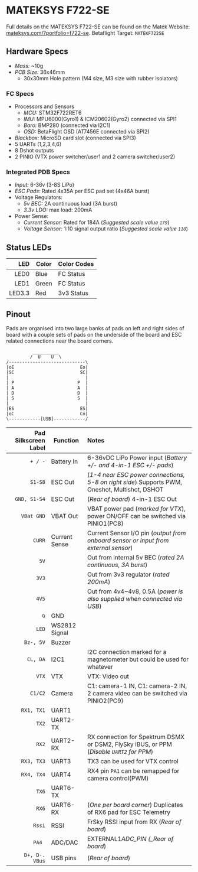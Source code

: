 # MATEKSYS F722-SE

Full details on the MATEKSYS F722-SE can be found on the Matek Website: [mateksys.com/?portfolio=f722-se](http://www.mateksys.com/?portfolio=f722-se). Betaflight Target: `MATEKF722SE`

## Hardware Specs

- _Mass:_ ~10g
- _PCB Size:_ 36x46mm
  - 30x30mm Hole pattern (M4 size, M3 size with rubber isolators)

### FC Specs

- Processors and Sensors
  - _MCU:_ STM32F722RET6
  - _IMU:_ MPU6000(Gyro1) & ICM20602(Gyro2) connected via SPI1
  - _Baro:_ BMP280 (connected via I2C1)
  - _OSD:_ BetaFlight OSD (AT7456E connected via SPI2)
- _Blackbox:_ MicroSD card slot (connected via SPI3)
- 5 UARTs (1,2,3,4,6)
- 8 Dshot outputs
- 2 PINIO (VTX power switcher/user1 and 2 camera switcher/user2)

### Integrated PDB Specs

- _Input:_ 6-36v (3-8S LiPo)
- _ESC Pads:_ Rated 4x35A per ESC pad set (4x46A burst)
- Voltage Regulators:
  - _5v BEC:_ 2A continuous load (3A burst)
  - _3.3v LDO:_ max load: 200mA
- Power Sense:
  - _Current Sensor:_ Rated for 184A (_Suggested scale value `179`_)
  - _Voltage Sensor:_ 1:10 signal output ratio (_Suggested scale value `110`_)

## Status LEDs

|    LED | Color | Color Codes |
| -----: | ----- | :---------- |
|   LED0 | Blue  | FC Status   |
|   LED1 | Green | FC Status   |
| LED3.3 | Red   | 3v3 Status  |

## Pinout

Pads are organised into two large banks of pads on left and right sides of board with a couple sets of pads on the underside of the board and ESC related connections near the board corners.

```
          __________
         /  U    U  \
/-----------------------------\
|oE                         Eo|
|SC                         SC|
|                             |
| P                        P  |
| A                        A  |
| D                        D  |
| S                        S  |
|                             |
|ES                         ES|
|oC                         Co|
\------------[USB]------------/
```

| Pad Silkscreen Label | Function      | Notes                                                                                         |
| -------------------: | ------------- | :-------------------------------------------------------------------------------------------- |
|              `+ / -` | Battery In    | 6-36vDC LiPo Power input (_Battery +/- and 4-in-1 ESC +/- pads_)                              |
|              `S1-S8` | ESC Out       | (_1-4 near ESC power connections, 5-8 on right side_) Supports PWM, Oneshot, Multishot, DSHOT |
|         `GND, S1-S4` | ESC Out       | (_Rear of board_) 4-in-1 ESC Out                                                              |
|           `VBat GND` | VBAT Out      | VBAT power pad (_marked for VTX_), power ON/OFF can be switched via PINIO1(PC8)               |
|               `CURR` | Current Sense | Current Sensor I/O pin (_output from onboard sensor or input from external sensor_)           |
|                 `5V` |               | Out from internal 5v BEC (_rated 2A continuous, 3A burst_)                                    |
|                `3V3` |               | Out from 3v3 regulator (_rated 200mA_)                                                        |
|                `4V5` |               | Out from 4v4~4v8, 0.5A (_power is also supplied when connected via USB_)                      |
|                  `G` | GND           |                                                                                               |
|                `LED` | WS2812 Signal |                                                                                               |
|            `Bz-, 5V` | Buzzer        |                                                                                               |
|             `CL, DA` | I2C1          | I2C connection marked for a magnetometer but could be used for whatever                       |
|                `VTX` | VTX           | VTX: Video out                                                                                |
|              `C1/C2` | Camera        | C1: camera-1 IN, C1: camera-2 IN, 2 camera video can be switched via PINIO2(PC9)              |
|           `RX1, TX1` | UART1         |                                                                                               |
|                `TX2` | UART2-TX      |                                                                                               |
|                `RX2` | UART2-RX      | RX connection for Spektrum DSMX or DSM2, FlySky iBUS, or PPM (_Disable `UART2` for PPM_)      |
|           `RX3, TX3` | UART3         | TX3 can be used for VTX control                                                               |
|           `RX4, TX4` | UART4         | RX4 pin `PA1` can be remapped for camera control(PWM)                                         |
|                `TX6` | UART6-TX      |                                                                                               |
|                `RX6` | UART6-RX      | (_One per board corner_) Duplicates of RX6 pad for ESC Telemetry                              |
|               `Rssi` | RSSI          | FrSky RSSI input from RX (_Rear of board_)                                                    |
|               `PA4 ` | ADC/DAC       | EXTERNAL1*ADC_PIN (\_Rear of board*)                                                          |
|       `D+, D-. VBus` | USB pins      | (_Rear of board_)                                                                             |

